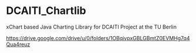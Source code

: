 # DCAITI_Chartlib
xChart based Java Charting Library for DCAITI Project at the TU Berlin 


https://drive.google.com/drive/u/0/folders/1OBqivpxGBLGBmtZ0EVMHg7q4Qua4reuz
